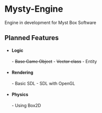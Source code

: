 # Mysty-Engine
Engine in development for Myst Box Software

<h2>Planned Features</h2>

- <h4>Logic</h4>
    - <del>Base Game Object</del>
    - <del>Vector class</del>
    - Entity
- <h4>Rendering</h4>
    - Basic SDL
    - SDL with OpenGL
- <h4>Physics</h4>
    - Using Box2D
